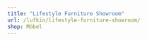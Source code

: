 ```yaml
---
title: "Lifestyle Furniture Showroom"
url: /lufkin/lifestyle-furniture-showroom/
shop: Möbel
---
```


